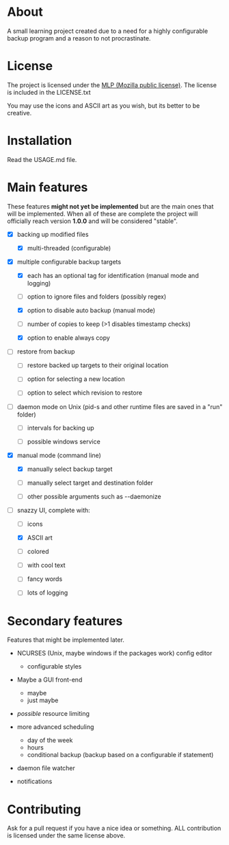 
# About

A small learning project created due to a need for a highly configurable
backup program and a reason to not procrastinate.

# License
The project is licensed under the [MLP (Mozilla public license)](https://www.mozilla.org/en-US/MPL/2.0/).
The license is included in the LICENSE.txt

You may use the icons and ASCII art as you wish, but its better to be creative.

# Installation
Read the USAGE.md file.

# Main features

These features **might not yet be implemented** but are the main ones that
will be implemented. When all of these are complete the project will officially
reach version **1.0.0** and will be considered "stable".

- [x] backing up modified files
    - [x] multi-threaded (configurable)


- [x] multiple configurable backup targets
    - [x] each has an optional tag for identification (manual mode and logging)
    - [ ] option to ignore files and folders (possibly regex)
    - [x] option to disable auto backup (manual mode)
    - [ ] number of copies to keep (>1 disables timestamp checks)
    - [x] option to enable always copy


- [ ] restore from backup
	- [ ] restore backed up targets to their original location
	- [ ] option for selecting a new location
	- [ ] option to select which revision to restore


- [ ] daemon mode on Unix (pid-s and other runtime files are saved in a "run" folder)
    - [ ] intervals for backing up
    - [ ] possible windows service


- [x] manual mode (command line)
	- [x] manually select backup target
	- [ ] manually select target and destination folder
	- [ ] other possible arguments such as --daemonize


- [ ] snazzy UI, complete with:
    - [ ] icons
    - [x] ASCII art
    - [ ] colored
    - [ ] with cool text
    - [ ] fancy words
    - [ ] lots of logging



# Secondary features

Features that might be implemented later.

- NCURSES (Unix, maybe windows if the packages work) config editor
    - configurable styles


- Maybe a GUI front-end
	- maybe
	- just maybe


- _possible_ resource limiting


- more advanced scheduling
    - day of the week
    - hours
    - conditional backup (backup based on a configurable if statement)


- daemon file watcher

- notifications

# Contributing

Ask for a pull request if you have a nice idea or something.
ALL contribution is licensed under the same license above.
